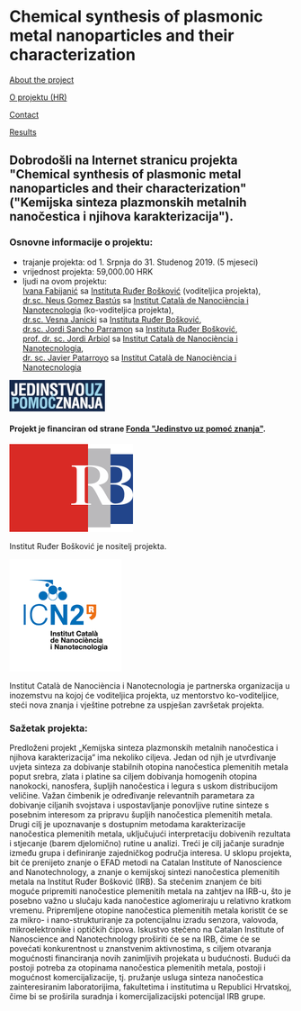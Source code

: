 # Chemical synthesis of plasmonic metal nanoparticles and their characterization


[About the project](./readme.md)

[O projektu (HR)](./hrabout.md)

[Contact](./contact.md)

[Results](./results.md)

## Dobrodošli na Internet stranicu projekta "Chemical synthesis of plasmonic metal nanoparticles and their characterization" ("Kemijska sinteza plazmonskih metalnih nanočestica i njihova karakterizacija").

### Osnovne informacije o projektu:

- trajanje projekta: od 1. Srpnja do 31. Studenog 2019. (5 mjeseci)
- vrijednost projekta: 59,000.00 HRK
- ljudi na ovom projektu:  
[Ivana Fabijanić](https://www.irb.hr/O-IRB-u/Ljudi/Ivana-Fabijanic) sa [Instituta Ruđer Bošković](https://www.irb.hr/) (voditeljica projekta),  
[dr.sc. Neus Gomez Bastús](https://icn2.cat/en/staff-directory?member=186) sa [Institut Català de Nanociència i Nanotecnologia](https://icn2.cat/en/about-icn2) (ko-voditeljica projekta),  
[dr.sc. Vesna Janicki](https://www.irb.hr/O-IRB-u/Ljudi/Vesna-Janicki) sa [Instituta Ruđer Bošković](https://www.irb.hr/),  
[dr.sc. Jordi Sancho Parramon](https://www.irb.hr/O-IRB-u/Ljudi/Jordi-Sancho-Parramon) sa [Instituta Ruđer Bošković](https://www.irb.hr/),  
[prof. dr. sc. Jordi Arbiol](https://icn2.cat/en/advanced-electron-nanoscopy-group/jordi-arbiol) sa [Institut Català de Nanociència i Nanotecnologia](https://icn2.cat/en/about-icn2),  
[dr. sc. Javier Patarroyo](https://icn2.cat/en/staff-directory?member=991) sa [Institut Català de Nanociència i Nanotecnologia](https://icn2.cat/en/about-icn2)  

![UKF](./logos/znanjepomoc.jpg) 

#### Projekt je financiran od strane [Fonda "Jedinstvo uz pomoć znanja"](http://ukf.hr/).

![IRB](./logos/irb.svg)  

Institut Ruđer Bošković je nositelj projekta.

![ICN2](./logos/ICN2logo.png)

Institut Català de Nanociència i Nanotecnologia je partnerska organizacija u inozemstvu na kojoj će voditeljica projekta, uz mentorstvo ko-voditeljice, steći nova znanja i vještine potrebne za uspješan završetak projekta.

### Sažetak projekta:
Predloženi projekt „Kemijska sinteza plazmonskih metalnih nanočestica i njihova karakterizacija“ ima nekoliko ciljeva. Jedan od njih je utvrđivanje uvjeta sinteza za dobivanje stabilnih otopina nanočestica plemenitih metala poput srebra, zlata i platine sa ciljem dobivanja homogenih otopina nanokocki, nanosfera, šupljih nanočestica i legura s uskom distribucijom veličine. Važan čimbenik je određivanje relevantnih parametara za dobivanje ciljanih svojstava i uspostavljanje ponovljive rutine sinteze s posebnim interesom za pripravu šupljih nanočestica plemenitih metala. Drugi cilj je upoznavanje s dostupnim metodama karakterizacije nanočestica plemenitih metala, uključujući interpretaciju dobivenih rezultata i stjecanje (barem djelomično) rutine u analizi. Treći je cilj jačanje suradnje između grupa i definiranje zajedničkog područja interesa. U sklopu projekta, bit će prenijeto znanje o EFAD metodi na Catalan Institute of Nanoscience and Nanotechnology, a znanje o kemijskoj sintezi nanočestica plemenitih metala na Institut Ruđer Bošković (IRB). Sa stečenim znanjem će biti moguće pripremiti nanočestice plemenitih metala na zahtjev na IRB-u, što je posebno važno u slučaju kada nanočestice aglomeriraju u relativno kratkom vremenu. Pripremljene otopine nanočestica plemenitih metala koristit će se za mikro- i nano-strukturiranje za potencijalnu izradu senzora, valovoda, mikroelektronike i optičkih čipova. Iskustvo stečeno na Catalan Institute of Nanoscience and Nanotechnology proširiti će se na IRB, čime će se povećati konkurentnost u znanstvenim aktivnostima, s ciljem otvaranja mogućnosti financiranja novih zanimljivih projekata u budućnosti. Budući da postoji potreba za otopinama nanočestica plemenitih metala, postoji i mogućnost komercijalizacije, tj. pružanje usluga sinteza nanočestica zainteresiranim laboratorijima, fakultetima i institutima u Republici Hrvatskoj, čime bi se proširila suradnja i komercijalizacijski potencijal IRB grupe.
